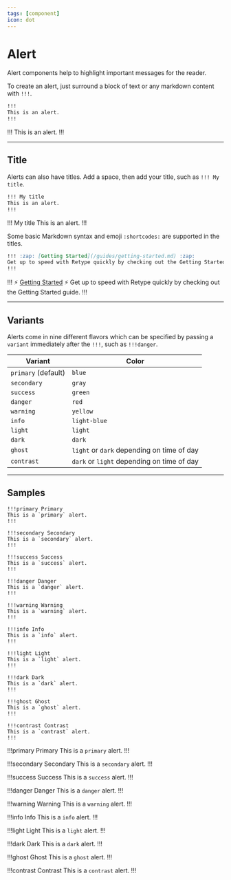 ```yaml
---
tags: [component]
icon: dot
---
```

# Alert

Alert components help to highlight important messages for the reader.

To create an alert, just surround a block of text or any markdown content with `!!!`.

```md
!!!
This is an alert.
!!!
```

!!!
This is an alert.
!!!

---

## Title

Alerts can also have titles. Add a space, then add your title, such as `!!! My title`.

```md
!!! My title
This is an alert.
!!!
```

!!! My title
This is an alert.
!!!

Some basic Markdown syntax and emoji `:shortcodes:` are supported in the titles.

```md
!!! :zap: [Getting Started](/guides/getting-started.md) :zap:
Get up to speed with Retype quickly by checking out the Getting Started guide.
!!!
```

!!! :zap: [Getting Started](/guides/getting-started.md) :zap:
Get up to speed with Retype quickly by checking out the Getting Started guide.
!!!

---

## Variants

Alerts come in nine different flavors which can be specified by passing a `variant` immediately after the `!!!`, such as `!!!danger`.

| Variant | Color |
| --- | --- |
| `primary` (default) | `blue` |
| `secondary` | `gray` |
| `success` | `green` |
| `danger` | `red` |
| `warning` | `yellow` |
| `info` | `light-blue` |
| `light` | `light` |
| `dark` | `dark` |
| `ghost` | `light` or `dark` depending on time of day |
| `contrast` | `dark` or `light` depending on time of day |

---

## Samples

```
!!!primary Primary
This is a `primary` alert.
!!!

!!!secondary Secondary
This is a `secondary` alert.
!!!

!!!success Success
This is a `success` alert.
!!!

!!!danger Danger
This is a `danger` alert.
!!!

!!!warning Warning
This is a `warning` alert.
!!!

!!!info Info
This is a `info` alert.
!!!

!!!light Light
This is a `light` alert.
!!!

!!!dark Dark
This is a `dark` alert.
!!!

!!!ghost Ghost
This is a `ghost` alert.
!!!

!!!contrast Contrast
This is a `contrast` alert.
!!!
```

!!!primary Primary
This is a `primary` alert.
!!!

!!!secondary Secondary
This is a `secondary` alert.
!!!

!!!success Success
This is a `success` alert.
!!!

!!!danger Danger
This is a `danger` alert.
!!!

!!!warning Warning
This is a `warning` alert.
!!!

!!!info Info
This is a `info` alert.
!!!

!!!light Light
This is a `light` alert.
!!!

!!!dark Dark
This is a `dark` alert.
!!!

!!!ghost Ghost
This is a `ghost` alert.
!!!

!!!contrast Contrast
This is a `contrast` alert.
!!!
